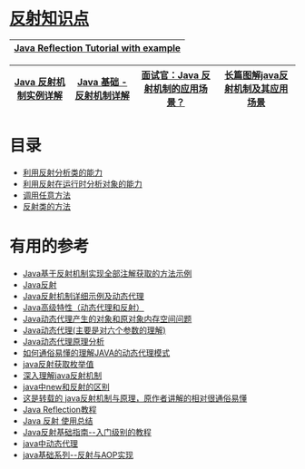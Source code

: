 # [反射知识点](https://github.com/stevenli91748/JAVA-Architecture/blob/master/Java%20fundamental/interview/反射.md)

[Java Reflection Tutorial with example](https://www.javaguides.net/p/core-java-tutorial-for-experienced.html)|
---|

[Java 反射机制实例详解](https://mrbird.cc/Java-%E5%8F%8D%E5%B0%84%E6%9C%BA%E5%88%B6.html)|[Java 基础 - 反射机制详解](https://www.pdai.tech/md/java/basic/java-basic-x-reflection.html)|[面试官：Java 反射机制的应用场景？](https://mp.weixin.qq.com/s/jK-ChFukJsdNn_1fwEPudw)|[长篇图解java反射机制及其应用场景](https://mp.weixin.qq.com/s/tbOWbgfZ3dUEK2xrHLEIJw)|
---|---|---|---|



# 目录 
  * [利用反射分析类的能力](#利用反射分析类的能力)
  * [利用反射在运行时分析对象的能力](#利用反射在运行时分析对象的能力)
  * [调用任意方法](#调用任意方法)
  * [反射类的方法](#反射类的方法)




# 有用的参考 
* [Java基于反射机制实现全部注解获取的方法示例](https://www.jb51.net/article/169888.htm)
* [Java反射](https://blog.csdn.net/ThinkWon/article/details/100128361)
* [Java反射机制详细示例及动态代理](https://blog.csdn.net/qgfjeahn/article/details/52709382)
* [Java高级特性（动态代理和反射）](https://blog.csdn.net/huangyinzhao/article/details/80227310)
* [Java动态代理产生的对象和原对象内存空间问题 ](https://bbs.csdn.net/topics/391860612)
* [Java动态代理(主要是对六个参数的理解)](https://blog.csdn.net/nrsc272420199/article/details/76652689)
* [Java动态代理原理分析](http://objcoding.com/2017/08/16/Java-Dynamic-proxy/)
* [如何通俗易懂的理解JAVA的动态代理模式](https://blog.csdn.net/m1179457922/article/details/80256277)
* [java反射获取枚举值](https://blog.csdn.net/Bronze5/article/details/80214011)
* [深入理解java反射机制](https://blog.csdn.net/u012585964/article/details/52011138)
* [java中new和反射的区别](https://blog.csdn.net/Jarvan_Song/article/details/52044692)
* [这是转载的 java反射机制与原理，原作者讲解的相对很通俗易懂](https://blog.csdn.net/le_le_name/article/details/52337116)
* [Java Reflection教程](http://ifeve.com/java-reflection/)
* [Java 反射 使用总结](https://www.cnblogs.com/zhaoyanjun/p/6074887.html)
* [Java反射基础指南--入门级别的教程](https://blog.csdn.net/ahence/article/details/79160795)
* [java中动态代理](https://blog.csdn.net/aa1358075776/article/details/93779350)
* [java基础系列--反射与AOP实现](https://blog.csdn.net/yxinzju/article/details/47806741)

